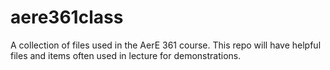 # aere361class
A collection of files used in the AerE 361 course.  This repo will have helpful files and items often used in lecture for demonstrations.
